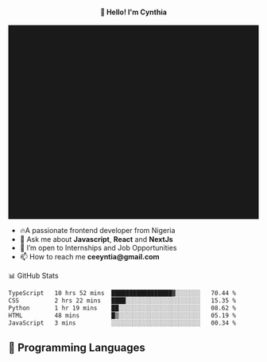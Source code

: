 <h4 align="center">👋 Hello! I'm Cynthia</h4>

<hr style="height:10%; margin-left:0; margin-right:0;" />

<div align="left">
  <ul>
  <li>🔥A passionate frontend developer from Nigeria</li>
  <li>💬 Ask me about <strong>Javascript</strong>, <strong>React</strong> and <strong> NextJs</strong></li>
  <li>👯 I’m open to Internships and Job Opportunities</li>
  <li>📫 How to reach me <strong>ceeyntia@gmail.com</strong></li>
</ul>
</div
  
## 📊 GitHub Stats

<!--START_SECTION:waka-->

```txt
TypeScript   10 hrs 52 mins  █████████████████▓░░░░░░░   70.44 %
CSS          2 hrs 22 mins   ████░░░░░░░░░░░░░░░░░░░░░   15.35 %
Python       1 hr 19 mins    ██░░░░░░░░░░░░░░░░░░░░░░░   08.62 %
HTML         48 mins         █▒░░░░░░░░░░░░░░░░░░░░░░░   05.19 %
JavaScript   3 mins          ░░░░░░░░░░░░░░░░░░░░░░░░░   00.34 %
```

<!--END_SECTION:waka-->

## 💬 Programming Languages

<!--START_SECTION:languages-->
<!--END_SECTION:languages-->
